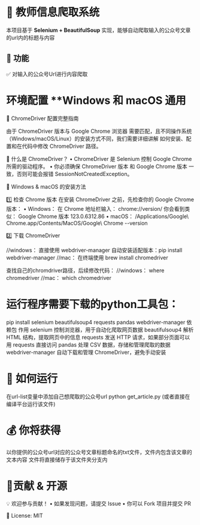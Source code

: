 # 🚀 教师信息爬取系统

本项目基于 **Selenium + BeautifulSoup** 实现，能够自动爬取输入的公众号文章的url内的标题与内容
## 📌 **功能**
✅ 对输入的公众号Url进行内容爬取


# 环境配置 **Windows 和 macOS 通用
📌 ChromeDriver 配置完整指南

由于 ChromeDriver 版本与 Google Chrome 浏览器 需要匹配，且不同操作系统（Windows/macOS/Linux）的安装方式不同，我们需要详细讲解 如何安装、配置和在代码中修改 ChromeDriver 路径。

📌 什么是 ChromeDriver？
	•	ChromeDriver 是 Selenium 控制 Google Chrome 所需的驱动程序。
	•	你必须确保 ChromeDriver 版本 和 Google Chrome 版本 一致，否则可能会报错 SessionNotCreatedException。

📌 Windows & macOS 的安装方法

1️⃣ 检查 Chrome 版本
在安装 ChromeDriver 之前，先检查你的 Google Chrome 版本：
	•	Windows：
        在 Chrome 地址栏输入： chrome://version/
        你会看到类似：
        Google Chrome 版本 123.0.6312.86
	•	macOS：
        /Applications/Google\ Chrome.app/Contents/MacOS/Google\ Chrome --version

2️⃣ 下载 ChromeDriver

//windows：
    直接使用 webdriver-manager 自动安装适配版本：pip install webdriver-manager
//mac：
    在终端使用 brew install chromedriver

查找自己的chromdriver路径，后续修改代码：
//windows：
    where chromedriver
//mac：
    which chromedriver

# 运行程序需要下载的python工具包：
  pip install selenium beautifulsoup4 requests pandas webdriver-manager
  依赖包	        作用
selenium	       控制浏览器，用于自动化爬取网页数据
beautifulsoup4	   解析 HTML 结构，提取网页中的信息
requests	       发送 HTTP 请求，如果部分页面可以用 requests 直接访问
pandas	           处理 CSV 数据，存储和管理爬取的数据
webdriver-manager  自动下载和管理 ChromeDriver，避免手动安装

# 🚀 如何运行
 在url-list变量中添加自己想爬取的公众号url
 python get_article.py (或者直接在编译平台运行该文件)

# 💰 你将获得
以你提供的公众号url对应的公众号文章标题命名的txt文件，文件内包含该文章的文本内容
文件将直接储存于该文件夹分支内


# 📌贡献 & 开源

💡 欢迎参与贡献！
	•	如果发现问题，请提交 Issue
	•	你可以 Fork 项目并提交 PR

📜 License: MIT